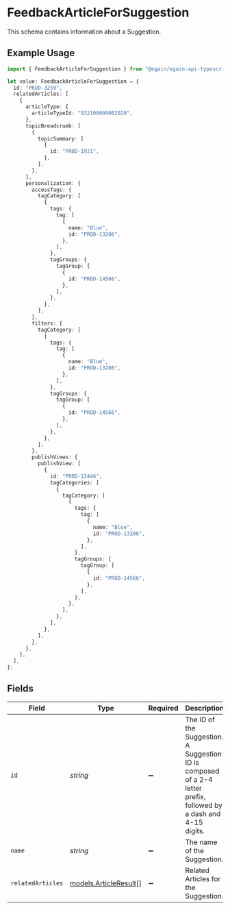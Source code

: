 # FeedbackArticleForSuggestion

This schema contains information about a Suggestion.

## Example Usage

```typescript
import { FeedbackArticleForSuggestion } from "@egain/egain-api-typescript/models";

let value: FeedbackArticleForSuggestion = {
  id: "PROD-3259",
  relatedArticles: [
    {
      articleType: {
        articleTypeId: "932100000002020",
      },
      topicBreadcrumb: [
        {
          topicSummary: [
            {
              id: "PROD-1921",
            },
          ],
        },
      ],
      personalization: {
        accessTags: {
          tagCategory: [
            {
              tags: {
                tag: [
                  {
                    name: "Blue",
                    id: "PROD-13206",
                  },
                ],
              },
              tagGroups: {
                tagGroup: [
                  {
                    id: "PROD-14566",
                  },
                ],
              },
            },
          ],
        },
        filters: {
          tagCategory: [
            {
              tags: {
                tag: [
                  {
                    name: "Blue",
                    id: "PROD-13206",
                  },
                ],
              },
              tagGroups: {
                tagGroup: [
                  {
                    id: "PROD-14566",
                  },
                ],
              },
            },
          ],
        },
        publishViews: {
          publishView: [
            {
              id: "PROD-12446",
              tagCategories: [
                {
                  tagCategory: [
                    {
                      tags: {
                        tag: [
                          {
                            name: "Blue",
                            id: "PROD-13206",
                          },
                        ],
                      },
                      tagGroups: {
                        tagGroup: [
                          {
                            id: "PROD-14566",
                          },
                        ],
                      },
                    },
                  ],
                },
              ],
            },
          ],
        },
      },
    },
  ],
};
```

## Fields

| Field                                                                                                             | Type                                                                                                              | Required                                                                                                          | Description                                                                                                       | Example                                                                                                           |
| ----------------------------------------------------------------------------------------------------------------- | ----------------------------------------------------------------------------------------------------------------- | ----------------------------------------------------------------------------------------------------------------- | ----------------------------------------------------------------------------------------------------------------- | ----------------------------------------------------------------------------------------------------------------- |
| `id`                                                                                                              | *string*                                                                                                          | :heavy_minus_sign:                                                                                                | The ID of the Suggestion. A Suggestion ID is composed of a 2-4 letter prefix, followed by a dash and 4-15 digits. | PROD-3259                                                                                                         |
| `name`                                                                                                            | *string*                                                                                                          | :heavy_minus_sign:                                                                                                | The name of the Suggestion.                                                                                       |                                                                                                                   |
| `relatedArticles`                                                                                                 | [models.ArticleResult](../models/articleresult.md)[]                                                              | :heavy_minus_sign:                                                                                                | Related Articles for the Suggestion.                                                                              |                                                                                                                   |